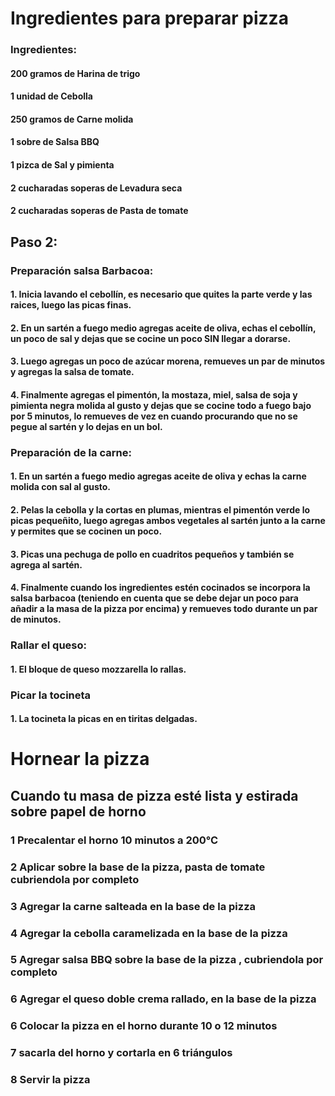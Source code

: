 # **Ingredientes para preparar pizza**


### **Ingredientes:**

#### 200 gramos de Harina de trigo 
#### 1 unidad de Cebolla 
#### 250 gramos de Carne molida 
#### 1 sobre de Salsa BBQ 
#### 1 pizca de Sal y pimienta 
#### 2 cucharadas soperas de Levadura seca 
#### 2 cucharadas soperas de Pasta de tomate 

## Paso 2:

### **Preparación salsa Barbacoa:**

#### 1. Inicia lavando el cebollín, es necesario que quites la parte verde y las raices, luego las picas finas. 

#### 2. En un sartén a fuego medio agregas aceite de oliva, echas el cebollín, un poco de sal y dejas que se cocine un poco SIN llegar a dorarse.

#### 3. Luego agregas un poco de azúcar morena, remueves un par de minutos y agregas la salsa de tomate. 

#### 4. Finalmente agregas el pimentón, la mostaza, miel, salsa de soja y pimienta negra molida al gusto y dejas que se cocine todo a fuego bajo por 5 minutos, lo remueves de vez en cuando procurando que no se pegue al sartén y lo dejas en un bol. 


### **Preparación de la carne:**

#### 1. En un sartén a fuego medio agregas aceite de oliva y echas la carne molida con sal al gusto.

#### 2. Pelas la cebolla y la cortas en plumas, mientras el pimentón verde lo picas pequeñito, luego agregas ambos vegetales al sartén junto a la carne y permites que se cocinen un poco. 

#### 3. Picas una pechuga de pollo en cuadritos pequeños y también se agrega al sartén. 

#### 4. Finalmente cuando los ingredientes estén cocinados se incorpora la salsa barbacoa (teniendo en cuenta que se debe dejar un poco para añadir a la masa de la pizza por encima) y remueves todo durante un par de minutos.


### Rallar el queso:

#### 1. El bloque de queso mozzarella lo rallas.  


### Picar la tocineta

#### 1. La tocineta la picas en en tiritas delgadas. 

# Hornear la pizza
## Cuando tu masa de pizza esté lista y estirada sobre papel de horno
### 1 Precalentar el horno 10 minutos a 200°C
### 2 Aplicar sobre la base de la pizza, pasta de tomate cubriendola por completo
### 3 Agregar la carne salteada en la base de la pizza
### 4 Agregar la cebolla caramelizada en la base de la pizza
### 5 Agregar salsa BBQ sobre la base de la pizza , cubriendola por completo
### 6 Agregar el queso doble crema rallado, en la base de la pizza
### 6 Colocar la pizza en el horno durante 10 o 12 minutos
### 7 sacarla del horno y cortarla en 6 triángulos 
### 8 Servir la pizza